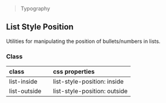 > Typography

## List Style Position

Utilities for manipulating the position of bullets/numbers in lists.

### Class

| class |   | css properties |
|:--|:--|:--|
| list-inside |  | list-style-position: inside |
| list-outside |  | list-style-position: outside |
